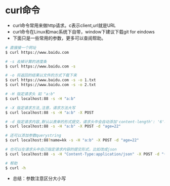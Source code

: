 # curl命令
- curl命令常用来做http请求。c表示client,url就是URL
- curl命令在Linux和mac系统下自带，window下建议下载git for eindows
- 下面只是一些常用的参数，更多可以查阅帮助。
```bash
# 直接接一个网址
$ curl https://www.baidu.com

# -s 去掉计算的进度条
$ curl https://www.baidu.com -s

# -o 将返回的结果以文件的方式下载下来
$ curl https://www.baidu.com -s -o 1.txt
$ curl https://www.baidu.com -s -o 2.txt

# -H 指定请求头 如 "a:b"
$ curl localhost:88 -s -H "a:b"

# -X 指定请求方法,注意，请求方法大写
$ curl localhost:88 -s -H "a:b" -X POST

# -d 指定请求内容,默认以表单的形式提交，请求头中会自动添加'content-length': '6'和'content-type': 'application/x-www-form-urlencoded'
$ curl localhost:88 -s -H "a:b" -X POST -d "age=22"

# 还可以添加参数querystring
$ curl localhost:88?name=kk -s -H "a:b" -X POST -d "age=22"

# 也可以在请求头中自己指定请求内容的提交形式，比如改成json
$ curl localhost:88 -s -H "Content-Type:application/json" -X POST -d "{\"age\":22}"

# 帮助
$ curl -h

```

- 总结：参数注意区分大小写